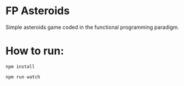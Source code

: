 # FP Asteroids
Simple asteroids game coded in the functional programming paradigm.

# How to run:
`npm install`

`npm run watch`
